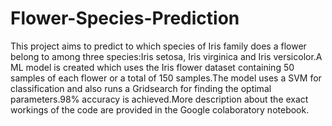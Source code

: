 # Flower-Species-Prediction
This project aims to predict to which species of Iris family does a flower belong to among three species:Iris setosa, Iris virginica and Iris versicolor.A ML model is created which uses the Iris flower dataset containing 50 samples of each flower or a total of 150 samples.The model uses a SVM for classification and also runs a Gridsearch for finding the optimal parameters.98% accuracy is achieved.More description about the exact workings of the code are provided in the Google colaboratory notebook.
